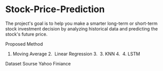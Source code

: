 # Stock-Price-Prediction
The project's goal is to help you make a smarter long-term or short-term stock investment decision by analyzing historical data and predicting the stock's future price. 


Proposed Method 
1. Moving Average 
2.  Linear Regression 
3.  3. KNN 
4.  4. LSTM


Dataset Sourse
Yahoo Finiance 

